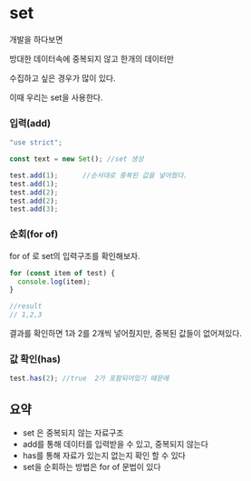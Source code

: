 # set

개발을 하다보면 

방대한 데이터속에 중복되지 않고 한개의 데이터만 

수집하고 싶은 경우가 많이 있다. 

이때 우리는 set을 사용한다.

### 입력\(add\)

```javascript
"use strict";

const text = new Set(); //set 생성

test.add(1);      //순서대로 중복된 값을 넣어줬다.
test.add(1);
test.add(2);
test.add(2);
test.add(3);
```

### 순회\(for of\)

for of 로 set의 입력구조를 확인해보자.

```javascript
for (const item of test) {
  console.log(item);
}

//result
// 1,2,3
```

결과를 확인하면 1과 2를 2개씩 넣어줬지만, 중복된 값들이 없어져있다.

### 값 확인\(has\)

```javascript
test.has(2); //true  2가 포함되어있기 때문에
```

## 요약

* set 은 중복되지 않는 자료구조
* add를 통해 데이터를 입력받을 수 있고, 중복되지 않는다
* has를 통해 자료가 있는지 없는지 확인 할 수 있다
* set을 순회하는 방법은 for of 문법이 있다



